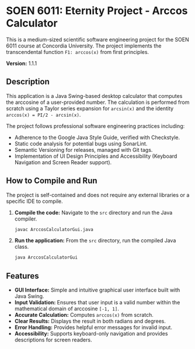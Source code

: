 # SOEN 6011: Eternity Project - Arccos Calculator

This is a medium-sized scientific software engineering project for the SOEN 6011 course at Concordia University. The project implements the transcendental function `F1: arccos(x)` from first principles.

**Version:** 1.1.1

## Description

This application is a Java Swing-based desktop calculator that computes the arccosine of a user-provided number. The calculation is performed from scratch using a Taylor series expansion for `arcsin(x)` and the identity `arccos(x) = PI/2 - arcsin(x)`.

The project follows professional software engineering practices including:
- Adherence to the Google Java Style Guide, verified with Checkstyle.
- Static code analysis for potential bugs using SonarLint.
- Semantic Versioning for releases, managed with Git tags.
- Implementation of UI Design Principles and Accessibility (Keyboard Navigation and Screen Reader support).

## How to Compile and Run

The project is self-contained and does not require any external libraries or a specific IDE to compile.

1.  **Compile the code:**
    Navigate to the `src` directory and run the Java compiler.
    ```sh
    javac ArccosCalculatorGui.java
    ```

2.  **Run the application:**
    From the `src` directory, run the compiled Java class.
    ```sh
    java ArccosCalculatorGui
    ```

## Features

-   **GUI Interface:** Simple and intuitive graphical user interface built with Java Swing.
-   **Input Validation:** Ensures that user input is a valid number within the mathematical domain of arccosine `[-1, 1]`.
-   **Accurate Calculation:** Computes `arccos(x)` from scratch.
-   **Clear Results:** Displays the result in both radians and degrees.
-   **Error Handling:** Provides helpful error messages for invalid input.
-   **Accessibility:** Supports keyboard-only navigation and provides descriptions for screen readers.
